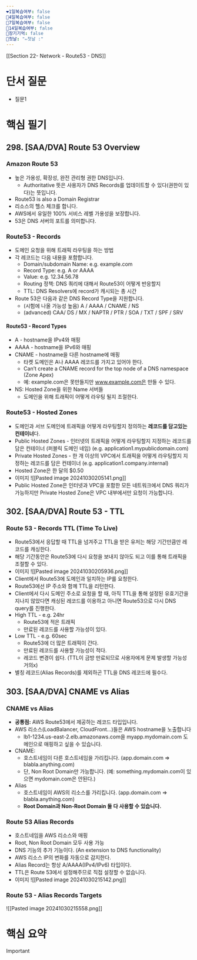 ```yaml
---
❤1일복습여부: false
🧡4일복습여부: false
💛7일복습여부: false
💚14일복습여부: false
🧠장기기억: false
🛑첫날: "✏첫날 :"
---
```

[[Section 22- Network - Route53 - DNS]]
# 단서 질문
- 질문1

# 핵심 필기
## 298. [SAA/DVA] Route 53 Overview
### Amazon Route 53
- 높은 가용성, 확장성, 완전 관리형 권한 DNS입니다.
	- Authoritative 뜻은 사용자가 DNS Records를 업데이트할 수 있다(권한이 있다)는 뜻입니다.
- Route53 is also a Domain Registrar
- 리소스의 헬스 체크를 합니다.
- AWS에서 유일한 100% 서비스 레벨 가용성을 보장합니다.
- 53은 DNS 서버의 포트를 의미합니다.
### Route53 - Records
- 도메인 요청을 위해 트래픽 라우팅을 하는 방법
- 각 레코드는 다음 내용을 포함합니다.
	- Domain/subdomain Name: e.g. example.com
	- Record Type: e.g. A or AAAA
	- Value: e.g. 12.34.56.78
	- Routing 정책: DNS 쿼리에 대해서 Route53이 어떻게 반응할지
	- TTL: DNS Resolvers에 record가 캐시되는 총 시간
- Route 53은 다음과 같은 DNS Record Type을 지원합니다.
	- (시험에 나올 가능성 높음) A / AAAA / CNAME / NS
	- (advanced) CAA/ DS / MX / NAPTR / PTR / SOA / TXT / SPF / SRV
#### Route53 - Record Types
- A - hostname을 IPv4와 매핑
- AAAA - hostname을 IPv6와 매핑
- CNAME - hostname을 다른 hostname에 매핑
	- 타켓 도메인은 A나 AAAA 레코드를 가지고 있어야 한다.
	- Can’t create a CNAME record for the top node of a DNS namespace (Zone Apex)
	- 예: example.com은 못만들지만 www.example.com은 만들 수 있다.
- NS: Hosted Zone을 위한 Name 서버들
	- 도메인을 위해 트래픽이 어떻게 라우팅 될지 조절한다.
### Route53 - Hosted Zones
- 도메인과 서브 도메인에 트래픽을 어떻게 라우팅할지 정의하는 **레코드를 담고있는 컨테이너**다.
- Public Hosted Zones - 인터넷의 트래픽을 어떻게 라우팅할지 지정하는 레코드를 담은 컨테이너 (퍼블릭 도메인 네임) (e.g. application1.mypublicdomain.com)
- Private Hosted Zones - 한 개 이상의 VPC에서 트래픽을 어떻게 라우팅할지 지정하는 레코드를 담은 컨테이너 (e.g. application1.company.internal)
- Hosted Zone은 한 달의 $0.50
- 이미지 ![[Pasted image 20241030205141.png]]
- Public Hosted Zone은 인터넷과 VPC을 포함한 모든 네트워크에서 DNS 쿼리가 가능하지만 Private Hosted Zone은 VPC 내부에서만 요청이 가능합니다.
## 302. [SAA/DVA] Route 53 - TTL
### Route 53 - Records TTL (Time To Live)
- Route53에서 응답할 때 TTL을 넘겨주고 TTL을 받은 유저는 해당 기간만큼만 레코드를 캐싱한다.
- 해당 기간동안은 Route53에 다시 요청을 보내지 않아도 되고 이를 통해 트래픽을 조절할 수 있다.
- 이미지 ![[Pasted image 20241030205936.png]]
- Client에서 Route53에 도메인과 일치하는 IP를 요청한다.
- Route53에선 IP 주소와 함께 TTL을 리턴한다.
- Client에서 다시 도메인 주소로 요청을 할 때, 아직 TTL을 통해 설정된 유효기간을 지나지 않았다면 캐싱된 레코드를 이용하고 아니면 Route53으로 다시 DNS query를 진행한다.
- High TTL - e.g. 24hr
	- Route53에 적은 트래픽
	- 만료된 레코드를 사용할 가능성이 있다.
- Low TTL - e.g. 60sec
	- Route53에 더 많은 트래픽이 간다.
	- 만료된 레코드를 사용할 가능성이 적다.
	- 레코드 변경이 쉽다. (TTL이 금방 만료되므로 사용자에게 문제 발생할 가능성 거의x)
- 별칭 레코드(Alias Records)를 제외하곤 TTL을 DNS 레코드에 필수다.

## 303. [SAA/DVA] CNAME vs Alias
### CNAME vs Alias
- **공통점:** AWS Route53에서 제공하는 레코드 타입입니다.
- AWS 리소스(LoadBalancer, CloudFront...)들은 AWS hostname을 노출합니다
	- lb1-1234.us-east-2.elb.amazonaws.com을 myapp.mydomain.com 도메인으로 매핑하고 싶을 수 있습니다.
- CNAME:
	- 호스트네임이 다른 호스트네임을 가리킵니다. (app.domain.com => blabla.anything.com)
	- 단, Non Root Domain만 가능합니다. (예: something.mydomain.com이 있으면 mydomain.com은 안된다.)
- Alias
	- 호스트네임이 AWS의 리소스를 가리킵니다. (app.domain.com => blabla.anything.com)
	- **Root Domain과 Non-Root Domain 둘 다 사용할 수 있습니다.**
### Route 53 Alias Records
- 호스트네임을 AWS 리소스와 매핑
- Root, Non Root Domain 모두 사용 가능
- DNS 기능의 추가 기능이다. (An extension to DNS functionality)
- AWS 리소스 IP의 변화를 자동으로 감지한다.
- Alias Record는 항상 A/AAAA(IPv4/IPv6) 타입이다.
- TTL은 Route 53에서 설정해주므로 직접 설정할 수 없습니다.
- 이미지 ![[Pasted image 20241030215142.png]]
### Route 53 - Alias Records Targets
![[Pasted image 20241030215558.png]]

# 핵심 요약

> [!important]  
> 